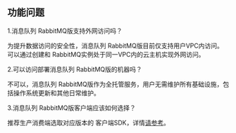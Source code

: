 ## 功能问题

1.消息队列 RabbitMQ版支持外网访问吗？</br>

为提升数据访问的安全性，消息队列 RabbitMQ版目前仅支持用户VPC内访问。可以通过创建和 RabbitMQ实例处于同一VPC内的云主机实现外网访问。</br>

2.可以访问部署消息队列 RabbitMQ版的机器吗？</br>

不可以，消息队列 RabbitMQ版作为全托管服务，用户无需维护所有基础设施，包括操作系统更新和其他日常维护。</br>

3.消息队列 RabbitMQ版客户端应该如何选择？</br>

推荐生产消费端选取对应版本的 客户端SDK，详情[请参考](https://www.rabbitmq.com/devtools.html)。</br>

